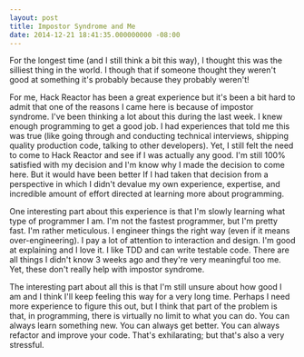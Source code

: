 ```yaml
---
layout: post
title: Impostor Syndrome and Me
date: 2014-12-21 18:41:35.000000000 -08:00
---
```

For the longest time (and I still think a bit this way), I thought this was the silliest thing in the world. I though that if someone thought they weren't good at something it's probably because they probably weren't!

For me, Hack Reactor has been a great experience but it's been a bit hard to admit that one of the reasons I came here is because of impostor syndrome. I've been thinking a lot about this during the last week. I knew enough programming to get a good job. I had experiences that told me this was true (like going through and conducting technical interviews, shipping quality production code, talking to other developers). Yet, I still felt the need to come to Hack Reactor and see if I was actually any good. I'm still 100% satisfied with my decision and I'm know why I made the decision to come here. But it would have been better If I had taken that decision from a perspective in which I didn't devalue my own experience, expertise, and incredible amount of effort directed at learning more about programming.

One interesting part about this experience is that I'm slowly learning what type of programmer I am. I'm not the fastest programmer, but I'm pretty fast. I'm rather meticulous. I engineer things the right way (even if it means over-engineering). I pay a lot of attention to interaction and design. I'm good at explaining and I love it. I like TDD and can write testable code. There are all things I didn't know 3 weeks ago and they're very meaningful too me. Yet, these don't really help with impostor syndrome.

The interesting part about all this is that I'm still unsure about how good I am and I think I'll keep feeling this way for a very long time. Perhaps I need more experience to figure this out, but I think that part of the problem is that, in programming, there is virtually no limit to what you can do. You can always learn something new. You can always get better. You can always refactor and improve your code. That's exhilarating; but that's also a very stressful.

